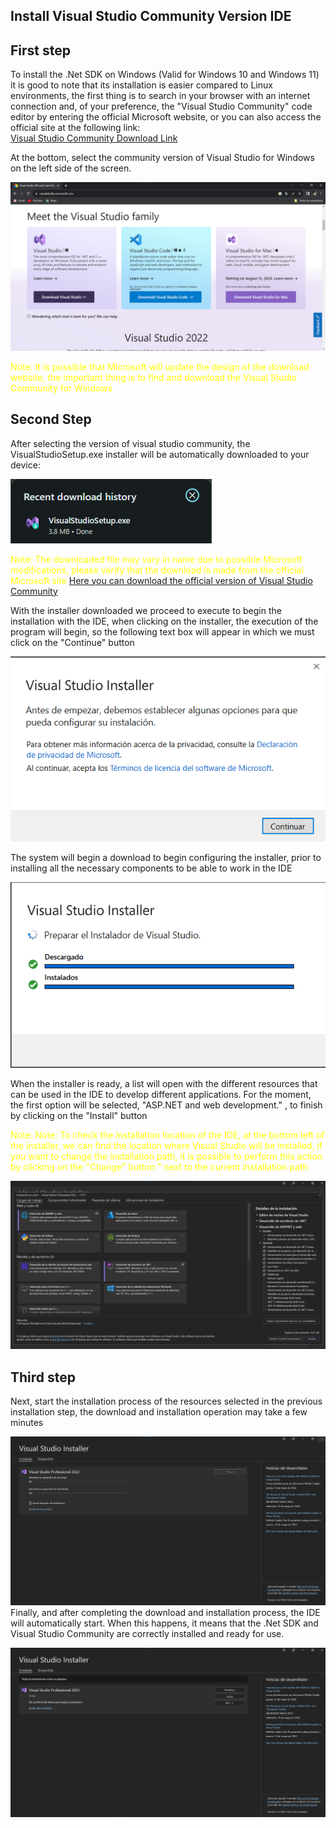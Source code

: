## Install Visual Studio Community Version IDE

## First step 
To install the .Net SDK on Windows (Valid for Windows 10 and Windows 11) it is good to note that its installation is easier compared to Linux environments, the first thing is to search in your browser with an internet connection and, of your preference, the "Visual Studio Community" code editor by entering the official Microsoft website, or you can also access the official site at the following link:  
[Visual Studio Community Download Link](https://visualstudio.microsoft.com/)

At the bottom, select the community version of Visual Studio for Windows on the left side of the screen.

![VS code .Net extensions](../assets/Environment_Setup/vsc.png)
<p style="color:yellow">Note: It is possible that Microsoft will update the design of the download website, the important thing is to find and download the Visual Studio Community for Windows </p>


## Second Step
After selecting the version of visual studio community, the VisualStudioSetup.exe installer will be automatically downloaded to your device:

![VS code .Net extensions](../assets/Environment_Setup/vsc_download.png)

<p style="color:yellow">Note: The downloaded file may vary in name due to possible Microsoft modifications, please verify that the download is made from the official Microsoft site <a href="https://visualstudio.microsoft.com/es/thank-you-downloading-visual-studio/?sku=Professional&channel=Release&version=VS2022&source=VSLandingPage&cid=2030&passive=false">Here you can download the official version of Visual Studio Community</a></p> 

With the installer downloaded we proceed to execute to begin the installation with the IDE, when clicking on the installer, the execution of the program will begin, so the following text box will appear in which we must click on the "Continue" button

![VS code .Net extensions](../assets/Environment_Setup/vsc_install_1.png)

The system will begin a download to begin configuring the installer, prior to installing all the necessary components to be able to work in the IDE

![VS code .Net extensions](../assets/Environment_Setup/vsc_install_2.png)

When the installer is ready, a list will open with the different resources that can be used in the IDE to develop different applications. For the moment, the first option will be selected, "ASP.NET and web development." , to finish by clicking on the "Install" button
<p style="color:yellow">Note: Note: To check the installation location of the IDE, at the bottom left of the installer, we can find the location where Visual Studio will be installed, if you want to change the installation path, it is possible to perform this action by clicking on the "Change" button " next to the current installation path</p>

![VS code .Net extensions](../assets/Environment_Setup/vsc_install_3.png)
## Third step
Next, start the installation process of the resources selected in the previous installation step, the download and installation operation may take a few minutes

![VS code .Net extensions](../assets/Environment_Setup/vsc_install_4.png)
Finally, and after completing the download and installation process, the IDE will automatically start. When this happens, it means that the .Net SDK and Visual Studio Community are correctly installed and ready for use.

![VS code .Net extensions](../assets/Environment_Setup/vsc_install_5.png)